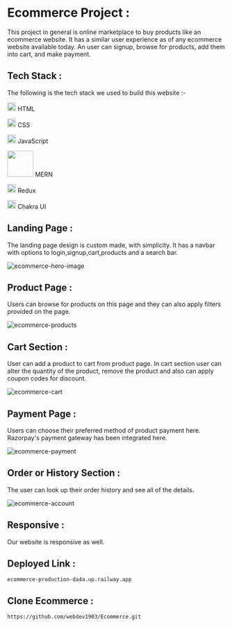 # Ecommerce Project :
This project in general is online marketplace to buy products like an ecommerce website. It has a similar user experience as of any ecommerce website available today. An user can signup, browse for products, add them into cart, and make payment. 

## Tech Stack :
The following is the tech stack we used to build this website :-

<img src="https://cdn-icons-png.flaticon.com/512/226/226269.png" width=20/> HTML

<img src="https://cdn-icons-png.flaticon.com/512/732/732190.png" width=20 /> CSS

<img src="https://cdn-icons-png.flaticon.com/512/1199/1199124.png" width=20/> JavaScript

<img src="https://user-images.githubusercontent.com/76178272/205586554-d474d130-7c12-4a31-84cd-da88ef4a1033.png" width=60/> MERN

<img src="https://user-images.githubusercontent.com/76178272/205587151-81be658f-1e1f-4a08-8a3d-c468c9f310ca.png" width=20 /> Redux

<img src="https://pbs.twimg.com/profile_images/1244925541448286208/rzylUjaf_400x400.jpg" width=20 /> Chakra UI

## Landing Page :
The landing page design is custom made, with simplicity. It has a navbar with options to login,signup,cart,products and a search bar.

![ecommerce-hero-image](https://user-images.githubusercontent.com/76178272/205598870-84364fe2-a6eb-4f7c-8771-3b9cb095017f.jpg)

## Product Page :
Users can browse for products on this page and they can also apply filters provided on the page.

![ecommerce-products](https://user-images.githubusercontent.com/76178272/205599105-2c983ac5-2696-4ae6-a468-43dcbcf0eafb.jpg)

## Cart Section :
User can add a product to cart from product page. In cart section user can alter the quantity of the product, remove the product and also can apply coupon codes for discount.

![ecommerce-cart](https://user-images.githubusercontent.com/76178272/205599262-2f83d7b0-097a-4d3a-a3fd-574366980fd9.jpg)

## Payment Page :

Users can choose their preferred method of product payment here. Razorpay's payment gateway has been integrated here.

![ecommerce-payment](https://user-images.githubusercontent.com/76178272/205599427-014efeb8-e5bf-4937-9aab-feff99fc980d.jpg)

## Order or History Section :
The user can look up their order history and see all of the details.

![ecommerce-account](https://user-images.githubusercontent.com/76178272/205599947-3869d90c-1a19-4ac3-93a2-61eaaf045c07.jpg)

## Responsive :
Our website is responsive as well.

## Deployed Link :
    ecommerce-production-da4a.up.railway.app

## Clone Ecommerce :
    https://github.com/webdev1903/Ecommerce.git
